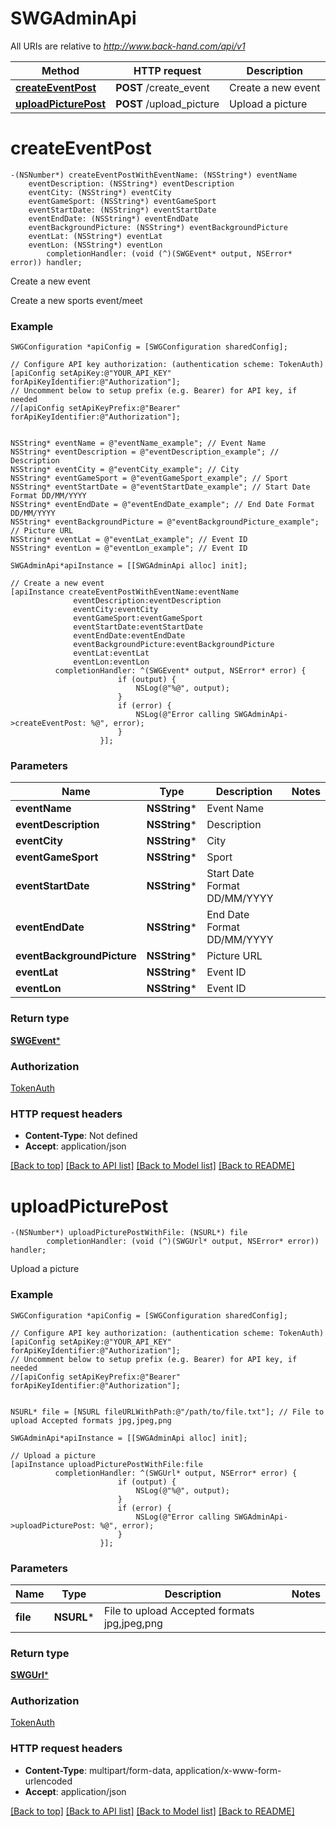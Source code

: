 # SWGAdminApi

All URIs are relative to *http://www.back-hand.com/api/v1*

Method | HTTP request | Description
------------- | ------------- | -------------
[**createEventPost**](SWGAdminApi.md#createeventpost) | **POST** /create_event | Create a new event
[**uploadPicturePost**](SWGAdminApi.md#uploadpicturepost) | **POST** /upload_picture | Upload a picture


# **createEventPost**
```objc
-(NSNumber*) createEventPostWithEventName: (NSString*) eventName
    eventDescription: (NSString*) eventDescription
    eventCity: (NSString*) eventCity
    eventGameSport: (NSString*) eventGameSport
    eventStartDate: (NSString*) eventStartDate
    eventEndDate: (NSString*) eventEndDate
    eventBackgroundPicture: (NSString*) eventBackgroundPicture
    eventLat: (NSString*) eventLat
    eventLon: (NSString*) eventLon
        completionHandler: (void (^)(SWGEvent* output, NSError* error)) handler;
```

Create a new event

Create a new sports event/meet

### Example 
```objc
SWGConfiguration *apiConfig = [SWGConfiguration sharedConfig];

// Configure API key authorization: (authentication scheme: TokenAuth)
[apiConfig setApiKey:@"YOUR_API_KEY" forApiKeyIdentifier:@"Authorization"];
// Uncomment below to setup prefix (e.g. Bearer) for API key, if needed
//[apiConfig setApiKeyPrefix:@"Bearer" forApiKeyIdentifier:@"Authorization"];


NSString* eventName = @"eventName_example"; // Event Name
NSString* eventDescription = @"eventDescription_example"; // Description
NSString* eventCity = @"eventCity_example"; // City
NSString* eventGameSport = @"eventGameSport_example"; // Sport
NSString* eventStartDate = @"eventStartDate_example"; // Start Date Format DD/MM/YYYY
NSString* eventEndDate = @"eventEndDate_example"; // End Date Format DD/MM/YYYY
NSString* eventBackgroundPicture = @"eventBackgroundPicture_example"; // Picture URL
NSString* eventLat = @"eventLat_example"; // Event ID
NSString* eventLon = @"eventLon_example"; // Event ID

SWGAdminApi*apiInstance = [[SWGAdminApi alloc] init];

// Create a new event
[apiInstance createEventPostWithEventName:eventName
              eventDescription:eventDescription
              eventCity:eventCity
              eventGameSport:eventGameSport
              eventStartDate:eventStartDate
              eventEndDate:eventEndDate
              eventBackgroundPicture:eventBackgroundPicture
              eventLat:eventLat
              eventLon:eventLon
          completionHandler: ^(SWGEvent* output, NSError* error) {
                        if (output) {
                            NSLog(@"%@", output);
                        }
                        if (error) {
                            NSLog(@"Error calling SWGAdminApi->createEventPost: %@", error);
                        }
                    }];
```

### Parameters

Name | Type | Description  | Notes
------------- | ------------- | ------------- | -------------
 **eventName** | **NSString***| Event Name | 
 **eventDescription** | **NSString***| Description | 
 **eventCity** | **NSString***| City | 
 **eventGameSport** | **NSString***| Sport | 
 **eventStartDate** | **NSString***| Start Date Format DD/MM/YYYY | 
 **eventEndDate** | **NSString***| End Date Format DD/MM/YYYY | 
 **eventBackgroundPicture** | **NSString***| Picture URL | 
 **eventLat** | **NSString***| Event ID | 
 **eventLon** | **NSString***| Event ID | 

### Return type

[**SWGEvent***](SWGEvent.md)

### Authorization

[TokenAuth](../README.md#TokenAuth)

### HTTP request headers

 - **Content-Type**: Not defined
 - **Accept**: application/json

[[Back to top]](#) [[Back to API list]](../README.md#documentation-for-api-endpoints) [[Back to Model list]](../README.md#documentation-for-models) [[Back to README]](../README.md)

# **uploadPicturePost**
```objc
-(NSNumber*) uploadPicturePostWithFile: (NSURL*) file
        completionHandler: (void (^)(SWGUrl* output, NSError* error)) handler;
```

Upload a picture

### Example 
```objc
SWGConfiguration *apiConfig = [SWGConfiguration sharedConfig];

// Configure API key authorization: (authentication scheme: TokenAuth)
[apiConfig setApiKey:@"YOUR_API_KEY" forApiKeyIdentifier:@"Authorization"];
// Uncomment below to setup prefix (e.g. Bearer) for API key, if needed
//[apiConfig setApiKeyPrefix:@"Bearer" forApiKeyIdentifier:@"Authorization"];


NSURL* file = [NSURL fileURLWithPath:@"/path/to/file.txt"]; // File to upload Accepted formats jpg,jpeg,png

SWGAdminApi*apiInstance = [[SWGAdminApi alloc] init];

// Upload a picture
[apiInstance uploadPicturePostWithFile:file
          completionHandler: ^(SWGUrl* output, NSError* error) {
                        if (output) {
                            NSLog(@"%@", output);
                        }
                        if (error) {
                            NSLog(@"Error calling SWGAdminApi->uploadPicturePost: %@", error);
                        }
                    }];
```

### Parameters

Name | Type | Description  | Notes
------------- | ------------- | ------------- | -------------
 **file** | **NSURL***| File to upload Accepted formats jpg,jpeg,png | 

### Return type

[**SWGUrl***](SWGUrl.md)

### Authorization

[TokenAuth](../README.md#TokenAuth)

### HTTP request headers

 - **Content-Type**: multipart/form-data, application/x-www-form-urlencoded
 - **Accept**: application/json

[[Back to top]](#) [[Back to API list]](../README.md#documentation-for-api-endpoints) [[Back to Model list]](../README.md#documentation-for-models) [[Back to README]](../README.md)

